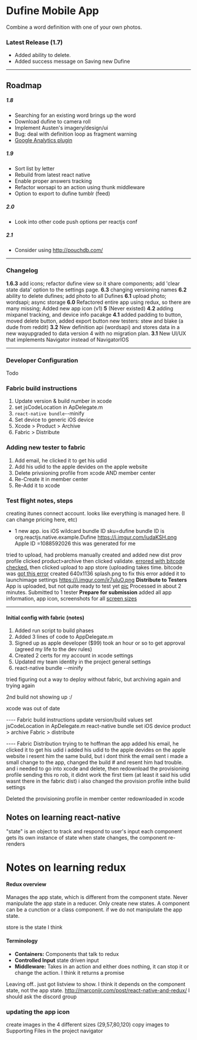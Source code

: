 # Dufine Mobile App

Combine a word definition with one of your own photos.

### Latest Release (1.7)
 - Added ability to delete.
 - Added success message on Saving new Dufine


---

## Roadmap
##### 1.8
- Searching for an existing word brings up the word
- Download dufine to camera roll
- Implement Austen's imagery/design/ui
- Bug: deal with definition loop as fragment warning
- [Google Analytics plugin](https://github.com/idehub/react-native-google-analytics-bridge)

##### 1.9
- Sort list by letter
- Rebuild from latest react native
- Enable proper answers tracking
- Refactor worsapi to an action using thunk middleware
- Option to export to dufine tumblr (feed)

##### 2.0
- Look into other code push options per reactjs conf

##### 2.1
- Consider using http://pouchdb.com/

---
### Changelog


**1.6.3** add icons; refactor dufine view so it share components; add 'clear state data' option to the settings page.
**6.3** changing versioning names
**6.2** ability to delete dufines; add photo to all Dufines
**6.1** upload photo; wordsapi; async storage
**6.0** Refactored entire app using redux, so there are many missing; Added new app icon (v1)
**5**   (Never existed)
**4.2** adding mixpanel tracking, and device info pacakge
**4.1** added padding to button, moved delete button, added export button new testers: stew and blake (a dude from reddit)
**3.2** New definition api (wordsapi) and stores data in a new wayupgraded to data version 4 with no migration plan.
**3.1** New UI/UX that implements Navigator instead of NavigatorIOS


---
### Developer Configuration
Todo

### Fabric build instructions
 1. Update version & build number in xcode
 2. set jsCodeLocation in ApDelegate.m
 3. `react-native bundle`--minify
 4. Set device to generic iOS device
 5. Xcode > Product > Archive
 6. Fabric > Distribute


### Adding new tester to fabric
1. Add email, he clicked it to get his udid
2. Add his udid to the apple devides on the apple website
3. Delete privsioning profile from xcode AND member center
4. Re-Create it in member center
5. Re-Add it to xcode

### Test flight notes, steps

creating itunes connect account. looks like everything is managed here.
  (I can change pricing here, etc)
* 1  new app. ios iOS wildcard bundle ID sku=dufine
    bundle ID is org.reactjs.native.example.Dufine
    https://i.imgur.com/iudaKSH.png
    Apple ID =1088592026
      this was generated for me

tried to upload, had problems
manually created and added new dist prov profile
clicked product>archive
then clicked validate.
[errored with bitcode checked.](https://imgur.com/69q4HRL)
then clicked upload to app store (uploading takes time. bitcode was
[got this error][error1]
created 640x1136 splash.png to fix this error
added it to launchimage settings
https://i.imgur.com/ir7uluO.png
**Distribute to Testers**
App is uploaded, but not quite ready to test yet [pic][processing]
Processed in about 2 minutes. Submitted to 1 tester
**Prepare for submission**
added all app information, app icon,
screenshots for all [screen sizes]

[screen sizes]: <http://stackoverflow.com/questions/25756589/itunes-connect-screenshots-sizes-for-all-ios-iphone-ipad-apple-watch-devices>
[processing]: <https://i.imgur.com/w67ZB6X.png>      
[error1]: <http://stackoverflow.com/questions/33314221/xcode-7-1-itunes-store-operation-failed-you-are-not-authorized-to-use-this-serv>



--------------------------------------------------------------------------------



#### Initial config with fabric (notes)

1. Added run script to build phases
2. Added 3 lines of code to AppDelegate.m
3. Signed up as apple developer ($99) took an hour or so to get approval (agreed my life to the dev rules)
4. Created 2 certs for my account in xcode settings
5. Updated my team identity in the project general settings
6. react-native bundle --minify

tried figuring out a way to deploy without fabric, but archiving again and trying again

2nd build not showing up :/

xcode was out of date


---- Fabric build instructions
update version/build values
set jsCodeLocation in ApDelegate.m
react-native bundle
set iOS device
product > archive
Fabric > distribute

---- Fabric Distribution
trying to te hoffman the app
added his email, he clicked it to get his udid
i added his udid to the apple devides on the apple website
i resent him the same build, but i dont think the email sent
i made a small change to the app, changed the build # and resent him
had trouble. and i needed to go into xcode and delete, then redownload the provisioning profile
sending this ro rob, it didnt work the first tiem (at least it said his udid wasnt there in the fabric dist)
i also changed the provision profile inthe build settings

Deleted the provisioning profile in member center
redownloaded in xcode




## Notes on learning react-native
  "state" is an object to track and respond to user's input
  each component gets its own instance of state
  when state changes, the component re-renders



# Notes on learning redux
#### Redux overview

Manages the app state, which is different from the component state. Never manipulate the app state in a reducer. Only create new states. A component can be a cunction or a class component. if we do not manipulate the app state.

store is the state I think

#### Terminology

 - **Containers:** Components that talk to redux
 - **Controlled Input** state driven input
 - **Middleware:** Takes in an action and either does nothing, it can stop it or change the action. I think it returns a promise


 Leaving off..
just got listview to show. I think it depends on the component state, not the app state.
http://marconijr.com/post/react-native-and-redux/
I should ask the discord group



### updating the app icon
create images in  the 4 different sizes (29,57,80,120)
copy images to Supporting Files in the project navigator
